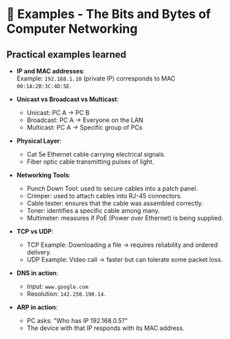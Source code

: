# 🧪 Examples - The Bits and Bytes of Computer Networking

## Practical examples learned

- **IP and MAC addresses**:  
  Example: `192.168.1.10` (private IP) corresponds to MAC `00:1A:2B:3C:4D:5E`.
  
- **Unicast vs Broadcast vs Multicast**:  
  - Unicast: PC A → PC B  
  - Broadcast: PC A → Everyone on the LAN  
  - Multicast: PC A → Specific group of PCs
  
- **Physical Layer**:  
  - Cat 5e Ethernet cable carrying electrical signals.  
  - Fiber optic cable transmitting pulses of light.  

- **Networking Tools**:  
  - Punch Down Tool: used to secure cables into a patch panel.  
  - Crimper: used to attach cables into RJ-45 connectors.  
  - Cable tester: ensures that the cable was assembled correctly.  
  - Toner: identifies a specific cable among many.  
  - Multimeter: measures if PoE (Power over Ethernet) is being supplied.  

- **TCP vs UDP**:  
  - TCP Example: Downloading a file → requires reliability and ordered delivery.  
  - UDP Example: Video call → faster but can tolerate some packet loss.  

- **DNS in action**:  
  - Input: `www.google.com`  
  - Resolution: `142.250.190.14`.  

- **ARP in action**:  
  - PC asks: "Who has IP 192.168.0.5?"  
  - The device with that IP responds with its MAC address.  
